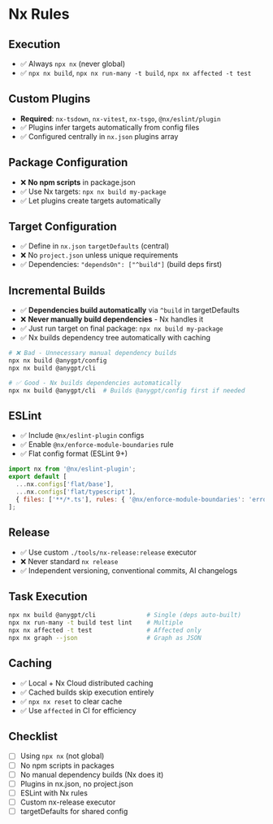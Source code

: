 # Nx Rules

## Execution
- ✅ Always `npx nx` (never global)
- ✅ `npx nx build`, `npx nx run-many -t build`, `npx nx affected -t test`

## Custom Plugins
- **Required**: `nx-tsdown`, `nx-vitest`, `nx-tsgo`, `@nx/eslint/plugin`
- ✅ Plugins infer targets automatically from config files
- ✅ Configured centrally in `nx.json` plugins array

## Package Configuration
- ❌ **No npm scripts** in package.json
- ✅ Use Nx targets: `npx nx build my-package`
- ✅ Let plugins create targets automatically

## Target Configuration
- ✅ Define in `nx.json` `targetDefaults` (central)
- ❌ No `project.json` unless unique requirements
- ✅ Dependencies: `"dependsOn": ["^build"]` (build deps first)

## Incremental Builds
- ✅ **Dependencies build automatically** via `^build` in targetDefaults
- ❌ **Never manually build dependencies** - Nx handles it
- ✅ Just run target on final package: `npx nx build my-package`
- ✅ Nx builds dependency tree automatically with caching

```bash
# ❌ Bad - Unnecessary manual dependency builds
npx nx build @anygpt/config
npx nx build @anygpt/cli

# ✅ Good - Nx builds dependencies automatically
npx nx build @anygpt/cli  # Builds @anygpt/config first if needed
```

## ESLint
- ✅ Include `@nx/eslint-plugin` configs
- ✅ Enable `@nx/enforce-module-boundaries` rule
- ✅ Flat config format (ESLint 9+)

```javascript
import nx from '@nx/eslint-plugin';
export default [
  ...nx.configs['flat/base'],
  ...nx.configs['flat/typescript'],
  { files: ['**/*.ts'], rules: { '@nx/enforce-module-boundaries': 'error' } }
];
```

## Release
- ✅ Use custom `./tools/nx-release:release` executor
- ❌ Never standard `nx release`
- ✅ Independent versioning, conventional commits, AI changelogs

## Task Execution
```bash
npx nx build @anygpt/cli              # Single (deps auto-built)
npx nx run-many -t build test lint    # Multiple
npx nx affected -t test               # Affected only
npx nx graph --json                   # Graph as JSON
```

## Caching
- ✅ Local + Nx Cloud distributed caching
- ✅ Cached builds skip execution entirely
- ✅ `npx nx reset` to clear cache
- ✅ Use `affected` in CI for efficiency

## Checklist
- [ ] Using `npx nx` (not global)
- [ ] No npm scripts in packages
- [ ] No manual dependency builds (Nx does it)
- [ ] Plugins in nx.json, no project.json
- [ ] ESLint with Nx rules
- [ ] Custom nx-release executor
- [ ] targetDefaults for shared config
